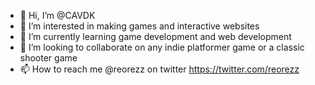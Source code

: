 - 👋 Hi, I’m @CAVDK 
- 👀 I’m interested in making games and interactive websites
- 🌱 I’m currently learning game development and web development
- 💞️ I’m looking to collaborate on any indie platformer game or a classic shooter game
- 📫 How to reach me @reorezz on twitter https://twitter.com/reorezz

<!---
CAVDK/CAVDK is a ✨ special ✨ repository because its `README.md` (this file) appears on your GitHub profile.
You can click the Preview link to take a look at your changes.
--->
